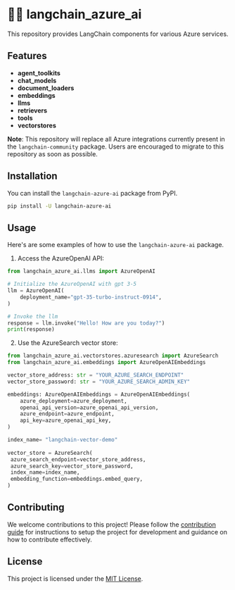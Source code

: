 # 🦜️🔗 langchain_azure_ai


This repository provides LangChain components for various Azure services. 

## Features

- **agent_toolkits**
- **chat_models**
- **document_loaders**
- **embeddings**
- **llms**
- **retrievers**
- **tools**
- **vectorstores**

**Note**: This repository will replace all Azure integrations currently present in the `langchain-community` package. Users are encouraged to migrate to this repository as soon as possible.

## Installation

You can install the `langchain-azure-ai` package from PyPI.

```bash
pip install -U langchain-azure-ai
```

## Usage

Here's are some examples of how to use the `langchain-azure-ai` package.

1. Access the AzureOpenAI API: 

```python
from langchain_azure_ai.llms import AzureOpenAI

# Initialize the AzureOpenAI with gpt 3-5
llm = AzureOpenAI(
    deployment_name="gpt-35-turbo-instruct-0914",
)

# Invoke the llm
response = llm.invoke("Hello! How are you today?")
print(response)
```

2. Use the AzureSearch vector store: 

```python
from langchain_azure_ai.vectorstores.azuresearch import AzureSearch 
from langchain_azure_ai.embeddings import AzureOpenAIEmbeddings

vector_store_address: str = "YOUR_AZURE_SEARCH_ENDPOINT"
vector_store_password: str = "YOUR_AZURE_SEARCH_ADMIN_KEY"

embeddings: AzureOpenAIEmbeddings = AzureOpenAIEmbeddings(
    azure_deployment=azure_deployment,
    openai_api_version=azure_openai_api_version,
    azure_endpoint=azure_endpoint,
    api_key=azure_openai_api_key,
)

index_name= "langchain-vector-demo" 
 
vector_store = AzureSearch( 
 azure_search_endpoint=vector_store_address, 
 azure_search_key=vector_store_password, 
 index_name=index_name, 
 embedding_function=embeddings.embed_query, 
)  
```


## Contributing

We welcome contributions to this project! Please follow the [contribution guide]() for instructions to setup the project for development and guidance on how to contribute effectively.

## License

This project is licensed under the [MIT License](LICENSE).
